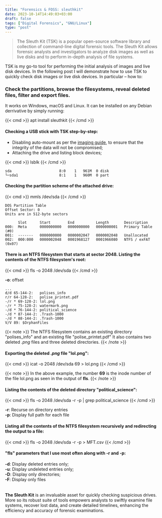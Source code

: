 ```yaml
---
title: "Forensics & FOSS: sleuthkit"
date: 2023-10-14T14:49:03+03:00
draft: false
tags: ["Digital Forensics", "GNU/Linux"]
type: "post"
---
```

>The Sleuth Kit (TSK) is a popular open-source software library and collection of command-line digital forensic tools. The Sleuth Kit allows forensic analysts and investigators to analyze disk images as well as live disks and to perform in-depth analysis of file systems.

TSK is my go-to tool for performing the initial analysis of images and live disk devices. In the following post I will demonstrate how to use TSK to quickly check disk images or live disk devices. In particular – how to: 

### Check the partitions, browse the filesystems, reveal deleted files, filter and export files. 

It works on Windows, macOS and Linux. It can be installed on any Debian derrivative by simply running:

{{< cmd >}}
apt install sleuthkit
{{< /cmd >}}


#### Checking a USB stick with TSK step-by-step:

* Disabling auto-mount as per the [imaging guide](https://www.dvilcans.com/en/foss_forensics_imaging/), to ensure that the integrity of the data will not be compromised;
* Attaching the drive and listing block devices;

{{< cmd >}}
lsblk
{{< /cmd >}}

```
sda                      8:0    1   961M  0 disk  
└─sda1                   8:1    1   960M  0 part  

```
#### Checking the partition scheme of the attached drive:

{{< cmd >}}
mmls /dev/sda
{{< /cmd >}}

```
DOS Partition Table
Offset Sector: 0
Units are in 512-byte sectors

      Slot      Start        End          Length       Description
000:  Meta      0000000000   0000000000   0000000001   Primary Table (#0)
001:  -------   0000000000   0000002047   0000002048   Unallocated
002:  000:000   0000002048   0001968127   0001966080   NTFS / exFAT (0x07)

```
#### There is an NTFS filesystem that starts at sector 2048. Listing the contents of the NTFS filesystem's root:

{{< cmd >}}
fls -o 2048 /dev/sda
{{< /cmd >}}

**-o**: offset

```
...
d/d 65-144-2:	polises_info
r/r 64-128-2:	polise_printet.pdf
-/r * 69-128-2:	lol.png
-/r * 75-128-2:	watermark.png
-/d * 76-144-2:	political_science
-/d * 87-144-2:	.Trash-1000
-/d * 88-144-2:	.Trash-1000
V/V 89:	$OrphanFiles
```
{{< note >}}
The NTFS filesystem contains an existing directory "polises_info" and an existing file "polise_printet.pdf"
It also contains two deleted _.png_ files and three deleted directories. 
{{< /note >}}

#### Exporting the deleted _.png_ file "lol.png":

{{< cmd >}}
icat -o 2048 /dev/sda 69 > lol.png
{{< /cmd >}}

{{< note >}}
In the above example, the number **69** is the inode number of the file lol.png as seen in the output of **fls**.
{{< /note >}}

#### Listing the contents of the deleted directory "political_science":

{{< cmd >}}
fls -o 2048 /dev/sda -r -p | grep political_science
{{< /cmd >}}

**-r**: Recurse on directory entries<br>
**-p**: Display full path for each file<br>

#### Listing all the contents of the NTFS filesystem recursively and redirecting the output to a file:

{{< cmd >}}
fls -o 2048 /dev/sda -r -p > MFT.csv
{{< /cmd >}}

#### "fls" parameters that I use most often along with -r and -p:

**-d**: Display deleted entries only;<br>
**-u**: Display undeleted entries only;<br>
**-D**: Display only directories;<br>
**-F**: Display only files<br>
<br>
<br>
**The Sleuth Kit** is an invaluable asset for quickly checking suspicious drives. More so its robust suite of tools empowers analysts to swiftly examine file systems, recover lost data, and create detailed timelines, enhancing the efficiency and accuracy of forensic examinations.





